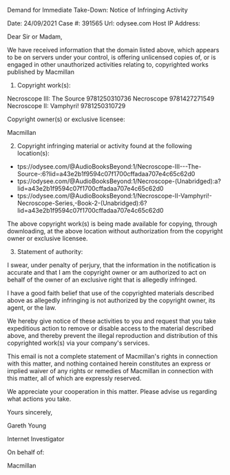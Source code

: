 Demand for Immediate Take-Down: Notice of Infringing Activity
	
Date: 	24/09/2021
Case #: 	391565
Url: 	odysee.com
Host IP Address: 	


Dear Sir or Madam,

We have received information that the domain listed above, which appears to be on servers under your control, is offering unlicensed copies of, or is engaged in other unauthorized activities relating to, copyrighted works published by Macmillan

1. Copyright work(s):

Necroscope III: The Source 	9781250310736
Necroscope 	9781427271549
Necroscope II: Vamphyri! 	9781250310729

Copyright owner(s) or exclusive licensee:

Macmillan

2. Copyright infringing material or activity found at the following location(s):
- tps://odysee.com/@AudioBooksBeyond:1/Necroscope-III---The-Source-:6?lid=a43e2b1f9594c07f1700cffadaa707e4c65c62d0
- tps://odysee.com/@AudioBooksBeyond:1/Necroscope-(Unabridged):a?lid=a43e2b1f9594c07f1700cffadaa707e4c65c62d0
- tps://odysee.com/@AudioBooksBeyond:1/Necroscope-II-Vamphyri!-Necroscope-Series,-Book-2-(Unabridged):6?lid=a43e2b1f9594c07f1700cffadaa707e4c65c62d0

The above copyright work(s) is being made available for copying, through downloading, at the above location without authorization from the copyright owner or exclusive licensee.

3. Statement of authority:

I swear, under penalty of perjury, that the information in the notification is accurate and that I am the copyright owner or am authorized to act on behalf of the owner of an exclusive right that is allegedly infringed.

I have a good faith belief that use of the copyrighted materials described above as allegedly infringing is not authorized by the copyright owner, its agent, or the law.

We hereby give notice of these activities to you and request that you take expeditious action to remove or disable access to the material described above, and thereby prevent the illegal reproduction and distribution of this copyrighted work(s) via your company's services.

This email is not a complete statement of Macmillan's rights in connection with this matter, and nothing contained herein constitutes an express or implied waiver of any rights or remedies of Macmillan in connection with this matter, all of which are expressly reserved.

We appreciate your cooperation in this matter. Please advise us regarding what actions you take.

Yours sincerely,

Gareth Young

Internet Investigator

On behalf of:

Macmillan
